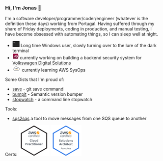 ### Hi, I'm Jonas 👋

I'm a software developer/programmer/coder/engineer (whatever is the definition these days) working from Portugal.
Having suffered through my share of Friday deployments, coding in production, and manual testing, I have become obsessed with automating things, so I can sleep well at night.

- <img src="terminal.png" height="20"/> Long time Windows user, slowly turning over to the lure of the dark terminal 
- <img src="vwds.jpeg" height="20"/> currently working on building a backend security system for [Volkswagen Digital Solutions](https://www.vwds.pt/)
- <img src="aws.png" height="20"/> currently learning AWS SysOps

Some Gists that I'm proud of:
- [save](https://gist.github.com/jonasmcferreira/cd9de6504c1f55dd8829dc7e7d6d1269) - git save command
- [bumpit](https://gist.github.com/jonasmcferreira/6171bb0478096373ce17501dd6097452) - Semantic version bumper
- [stopwatch](https://gist.github.com/jonasmcferreira/0e3a53a028d1c44cd2ade4b337ae6807) - a command line stopwatch

Tools:
- [sqs2sqs](https://github.com/jonasmcferreira/sqs-2-sqs) a tool to move messages from one SQS queue to another

Certs:
<a href="https://www.credly.com/badges/b18cc58d-54d2-417b-8ebd-941f567c9091/public_url"><img src="aws-certified-cloud-practitioner.png" height="100"/></a>
<a href="https://www.credly.com/badges/b18cc58d-54d2-417b-8ebd-941f567c9091/public_url"><img src="aws-certified-solutions-architect-associate.png" height="100"/></a>
